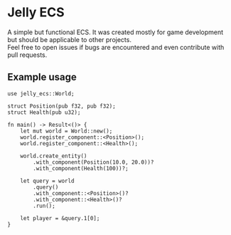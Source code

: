# Jelly ECS

A simple but functional ECS. It was created mostly for game development but should be applicable to other projects.\
Feel free to open issues if bugs are encountered and even contribute with pull requests.

## Example usage

```
use jelly_ecs::World;

struct Position(pub f32, pub f32);
struct Health(pub u32);

fn main() -> Result<()> {
    let mut world = World::new();
    world.register_component::<Position>();
    world.register_component::<Health>();
    
    world.create_entity()
        .with_component(Position(10.0, 20.0))?
        .with_component(Health(100))?;
        
    let query = world
        .query()
        .with_component::<Position>()?
        .with_component::<Health>()?
        .run();
        
    let player = &query.1[0];
}
```